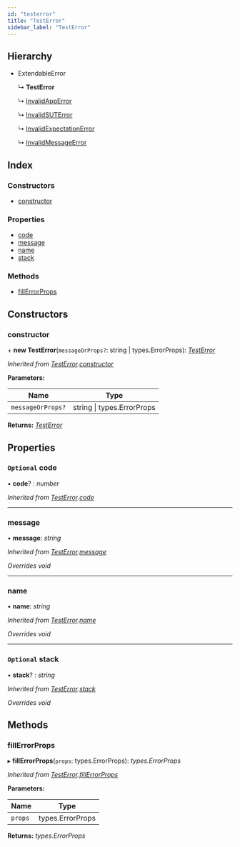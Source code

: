 ```yaml
---
id: "testerror"
title: "TestError"
sidebar_label: "TestError"
---
```


## Hierarchy

* ExtendableError

  ↳ **TestError**

  ↳ [InvalidAppError](invalidapperror.md)

  ↳ [InvalidSUTError](invalidsuterror.md)

  ↳ [InvalidExpectationError](invalidexpectationerror.md)

  ↳ [InvalidMessageError](invalidmessageerror.md)

## Index

### Constructors

* [constructor](testerror.md#constructor)

### Properties

* [code](testerror.md#optional-code)
* [message](testerror.md#message)
* [name](testerror.md#name)
* [stack](testerror.md#optional-stack)

### Methods

* [fillErrorProps](testerror.md#fillerrorprops)

## Constructors

###  constructor

\+ **new TestError**(`messageOrProps?`: string | types.ErrorProps): *[TestError](testerror.md)*

*Inherited from [TestError](testerror.md).[constructor](testerror.md#constructor)*

**Parameters:**

Name | Type |
------ | ------ |
`messageOrProps?` | string &#124; types.ErrorProps |

**Returns:** *[TestError](testerror.md)*

## Properties

### `Optional` code

• **code**? : *number*

*Inherited from [TestError](testerror.md).[code](testerror.md#optional-code)*

___

###  message

• **message**: *string*

*Inherited from [TestError](testerror.md).[message](testerror.md#message)*

*Overrides void*

___

###  name

• **name**: *string*

*Inherited from [TestError](testerror.md).[name](testerror.md#name)*

*Overrides void*

___

### `Optional` stack

• **stack**? : *string*

*Inherited from [TestError](testerror.md).[stack](testerror.md#optional-stack)*

*Overrides void*

## Methods

###  fillErrorProps

▸ **fillErrorProps**(`props`: types.ErrorProps): *types.ErrorProps*

*Inherited from [TestError](testerror.md).[fillErrorProps](testerror.md#fillerrorprops)*

**Parameters:**

Name | Type |
------ | ------ |
`props` | types.ErrorProps |

**Returns:** *types.ErrorProps*
